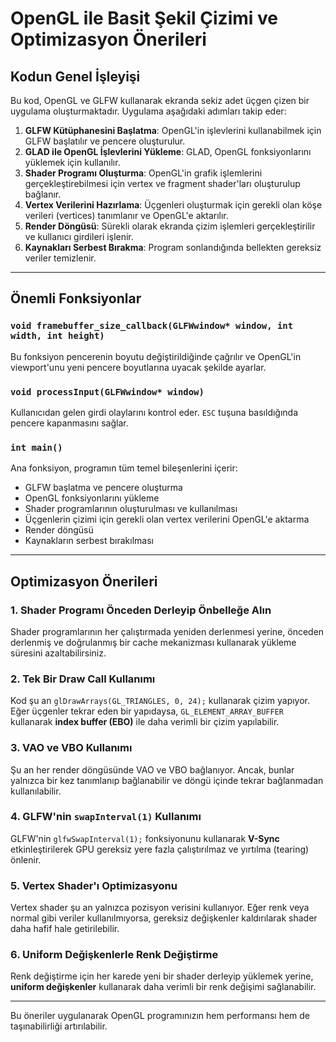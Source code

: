 # OpenGL ile Basit Şekil Çizimi ve Optimizasyon Önerileri

## Kodun Genel İşleyişi
Bu kod, OpenGL ve GLFW kullanarak ekranda sekiz adet üçgen çizen bir uygulama oluşturmaktadır. Uygulama aşağıdaki adımları takip eder:

1. **GLFW Kütüphanesini Başlatma**: OpenGL'in işlevlerini kullanabilmek için GLFW başlatılır ve pencere oluşturulur.
2. **GLAD ile OpenGL İşlevlerini Yükleme**: GLAD, OpenGL fonksiyonlarını yüklemek için kullanılır.
3. **Shader Programı Oluşturma**: OpenGL'in grafik işlemlerini gerçekleştirebilmesi için vertex ve fragment shader'ları oluşturulup bağlanır.
4. **Vertex Verilerini Hazırlama**: Üçgenleri oluşturmak için gerekli olan köşe verileri (vertices) tanımlanır ve OpenGL'e aktarılır.
5. **Render Döngüsü**: Sürekli olarak ekranda çizim işlemleri gerçekleştirilir ve kullanıcı girdileri işlenir.
6. **Kaynakları Serbest Bırakma**: Program sonlandığında bellekten gereksiz veriler temizlenir.

---

## Önemli Fonksiyonlar

### `void framebuffer_size_callback(GLFWwindow* window, int width, int height)`
Bu fonksiyon pencerenin boyutu değiştirildiğinde çağrılır ve OpenGL'in viewport'unu yeni pencere boyutlarına uyacak şekilde ayarlar.

### `void processInput(GLFWwindow* window)`
Kullanıcıdan gelen girdi olaylarını kontrol eder. `ESC` tuşuna basıldığında pencere kapanmasını sağlar.

### `int main()`
Ana fonksiyon, programın tüm temel bileşenlerini içerir:
- GLFW başlatma ve pencere oluşturma
- OpenGL fonksiyonlarını yükleme
- Shader programlarının oluşturulması ve kullanılması
- Üçgenlerin çizimi için gerekli olan vertex verilerini OpenGL'e aktarma
- Render döngüsü
- Kaynakların serbest bırakılması

---

## Optimizasyon Önerileri

### 1. **Shader Programı Önceden Derleyip Önbelleğe Alın**
Shader programlarının her çalıştırmada yeniden derlenmesi yerine, önceden derlenmiş ve doğrulanmış bir cache mekanizması kullanarak yükleme süresini azaltabilirsiniz.

### 2. **Tek Bir Draw Call Kullanımı**
Kod şu an `glDrawArrays(GL_TRIANGLES, 0, 24);` kullanarak çizim yapıyor. Eğer üçgenler tekrar eden bir yapıdaysa, `GL_ELEMENT_ARRAY_BUFFER` kullanarak **index buffer (EBO)** ile daha verimli bir çizim yapılabilir.

### 3. **VAO ve VBO Kullanımı**
Şu an her render döngüsünde VAO ve VBO bağlanıyor. Ancak, bunlar yalnızca bir kez tanımlanıp bağlanabilir ve döngü içinde tekrar bağlanmadan kullanılabilir.

### 4. **GLFW'nin `swapInterval(1)` Kullanımı**
GLFW'nin `glfwSwapInterval(1);` fonksiyonunu kullanarak **V-Sync** etkinleştirilerek GPU gereksiz yere fazla çalıştırılmaz ve yırtılma (tearing) önlenir.

### 5. **Vertex Shader'ı Optimizasyonu**
Vertex shader şu an yalnızca pozisyon verisini kullanıyor. Eğer renk veya normal gibi veriler kullanılmıyorsa, gereksiz değişkenler kaldırılarak shader daha hafif hale getirilebilir.

### 6. **Uniform Değişkenlerle Renk Değiştirme**
Renk değiştirme için her karede yeni bir shader derleyip yüklemek yerine, **uniform değişkenler** kullanarak daha verimli bir renk değişimi sağlanabilir.

---

Bu öneriler uygulanarak OpenGL programınızın hem performansı hem de taşınabilirliği artırılabilir.

